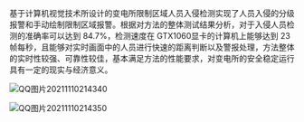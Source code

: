 基于计算机视觉技术所设计的变电所限制区域人员入侵检测实现了人员入侵的分级报警和手动绘制限制区域报警。根据对方法的整体测试结果分析，对于入侵人员检测的准确率可以达到 84.7%，检测速度在 GTX1060显卡的计算机上能够达到 23 帧每秒，且能够对实时画面中的人员进行快速的距离判断以及警报处理，方法整体的实时性较强、可靠性较佳，基本满足方法的性能要求，对变电所的安全稳定运行具有一定的现实与经济意义。

![QQ图片20211110214340](https://user-images.githubusercontent.com/63642698/141228201-1c2c100e-2a27-4609-b6c9-cf2fe2617ad9.png)

![QQ图片20211110214350](https://user-images.githubusercontent.com/63642698/141228205-1c8df17c-56f0-490e-8324-c390fc32b9e4.png)
